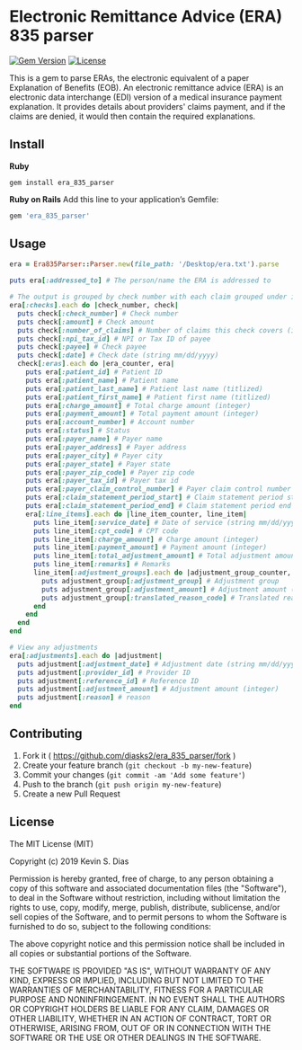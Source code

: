 # Electronic Remittance Advice (ERA) 835 parser

[![Gem Version](https://badge.fury.io/rb/era_835_parser.svg)](http://badge.fury.io/rb/era_835_parser) [![License](https://img.shields.io/badge/license-MIT-brightgreen.svg?style=flat)](https://github.com/diasks2/era_835_parser/blob/master/LICENSE.txt)

This is a gem to parse ERAs, the electronic equivalent of a paper Explanation of Benefits (EOB). An electronic remittance advice (ERA) is an electronic data interchange (EDI) version of a medical insurance payment explanation. It provides details about providers' claims payment, and if the claims are denied, it would then contain the required explanations.

## Install

**Ruby**
```
gem install era_835_parser
```

**Ruby on Rails**
Add this line to your application’s Gemfile:
```ruby
gem 'era_835_parser'
```

## Usage

```ruby
era = Era835Parser::Parser.new(file_path: '/Desktop/era.txt').parse

puts era[:addressed_to] # The person/name the ERA is addressed to

# The output is grouped by check number with each claim grouped under its respective check
era[:checks].each do |check_number, check|
  puts check[:check_number] # Check number
  puts check[:amount] # Check amount
  puts check[:number_of_claims] # Number of claims this check covers (integer)
  puts check[:npi_tax_id] # NPI or Tax ID of payee
  puts check[:payee] # Check payee
  puts check[:date] # Check date (string mm/dd/yyyy)
  check[:eras].each do |era_counter, era|
    puts era[:patient_id] # Patient ID
    puts era[:patient_name] # Patient name
    puts era[:patient_last_name] # Patient last name (titlized)
    puts era[:patient_first_name] # Patient first name (titlized)
    puts era[:charge_amount] # Total charge amount (integer)
    puts era[:payment_amount] # Total payment amount (integer)
    puts era[:account_number] # Account number
    puts era[:status] # Status
    puts era[:payer_name] # Payer name
    puts era[:payer_address] # Payer address
    puts era[:payer_city] # Payer city
    puts era[:payer_state] # Payer state
    puts era[:payer_zip_code] # Payer zip code
    puts era[:payer_tax_id] # Payer tax id
    puts era[:payer_claim_control_number] # Payer claim control number
    puts era[:claim_statement_period_start] # Claim statement period start
    puts era[:claim_statement_period_end] # Claim statement period end
    era[:line_items].each do |line_item_counter, line_item|
      puts line_item[:service_date] # Date of service (string mm/dd/yyyy)
      puts line_item[:cpt_code] # CPT code
      puts line_item[:charge_amount] # Charge amount (integer)
      puts line_item[:payment_amount] # Payment amount (integer)
      puts line_item[:total_adjustment_amount] # Total adjustment amount (integer)
      puts line_item[:remarks] # Remarks
      line_item[:adjustment_groups].each do |adjustment_group_counter, adjustment_group|
        puts adjustment_group[:adjustment_group] # Adjustment group
        puts adjustment_group[:adjustment_amount] # Adjustment amount (integer)
        puts adjustment_group[:translated_reason_code] # Translated reason code
      end
    end
  end
end

# View any adjustments
era[:adjustments].each do |adjustment|
  puts adjustment[:adjustment_date] # Adjustment date (string mm/dd/yyyy)
  puts adjustment[:provider_id] # Provider ID
  puts adjustment[:reference_id] # Reference ID
  puts adjustment[:adjustment_amount] # Adjustment amount (integer)
  puts adjustment[:reason] # reason
end

```

## Contributing

1. Fork it ( https://github.com/diasks2/era_835_parser/fork )
2. Create your feature branch (`git checkout -b my-new-feature`)
3. Commit your changes (`git commit -am 'Add some feature'`)
4. Push to the branch (`git push origin my-new-feature`)
5. Create a new Pull Request

## License

The MIT License (MIT)

Copyright (c) 2019 Kevin S. Dias

Permission is hereby granted, free of charge, to any person obtaining a copy
of this software and associated documentation files (the "Software"), to deal
in the Software without restriction, including without limitation the rights
to use, copy, modify, merge, publish, distribute, sublicense, and/or sell
copies of the Software, and to permit persons to whom the Software is
furnished to do so, subject to the following conditions:

The above copyright notice and this permission notice shall be included in
all copies or substantial portions of the Software.

THE SOFTWARE IS PROVIDED "AS IS", WITHOUT WARRANTY OF ANY KIND, EXPRESS OR
IMPLIED, INCLUDING BUT NOT LIMITED TO THE WARRANTIES OF MERCHANTABILITY,
FITNESS FOR A PARTICULAR PURPOSE AND NONINFRINGEMENT. IN NO EVENT SHALL THE
AUTHORS OR COPYRIGHT HOLDERS BE LIABLE FOR ANY CLAIM, DAMAGES OR OTHER
LIABILITY, WHETHER IN AN ACTION OF CONTRACT, TORT OR OTHERWISE, ARISING FROM,
OUT OF OR IN CONNECTION WITH THE SOFTWARE OR THE USE OR OTHER DEALINGS IN
THE SOFTWARE.